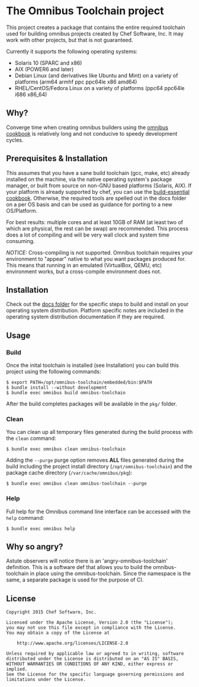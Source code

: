 The Omnibus Toolchain project
============================
This project creates a package that contains the entire required toolchain used for building omnibus projects created by Chef Software, Inc. It may work with other projects, but that is not guaranteed.

Currently it supports the following operating systems:
* Solaris 10 (SPARC and x86)
* AIX (POWER6 and later)
* Debian Linux (and derivatives like Ubuntu and Mint) on a variety of platforms (arm64 armhf ppc ppc64le x86 amd64)
* RHEL/CentOS/Fedora Linux on a variety of platforms (ppc64 ppc64le i686 x86_64)

Why?
----
Converge time when creating omnibus builders using the [omnibus cookbook](https://github.com/chef-cookbooks/omnibus) is relatively long and not conducive to speedy development cycles.

Prerequisites & Installation
----
This assumes that you have a sane build toolchain (gcc, make, etc) already installed on the machine, via the native operating system's package manager, or built from source on non-GNU based platforms (Solaris, AIX). If your platform is already supported by chef, you can use the [build-essential cookbook](https://github.com/chef-cookbooks/build-essential). Otherwise, the required tools are spelled out in the docs folder on a per OS basis and can be used as guidance for porting to a new OS/Platform.

For best results: multiple cores and at least 10GB of RAM (at least two of which are physical, the rest can be swap) are recommended. This process does a lot of compiling and will be very wall clock and system time consuming.

*NOTICE:* Cross-compiling is not supported. Omnibus toolchain requires your environment to "appear" native to what you want packages produced for. This means that running in an emulated (VirtualBox, QEMU, etc) environment works, but a cross-compile environment does not.

Installation
------------

Check out the [docs folder](https://github.com/chef/omnibus-toolchain/tree/master/docs) for the specific steps to build and install on your operating system distribution. Platform specific notes are included in the operating system distribution documentation if they are required.


Usage
-----
### Build

Once the inital toolchain is installed (see Installation) you can build this project using the following commands:

```shell
$ export PATH=/opt/omnibus-toolchain/embedded/bin:$PATH
$ bundle install --without development
$ bundle exec omnibus build omnibus-toolchain
```

After the build completes packages will be available in the `pkg/` folder.

### Clean

You can clean up all temporary files generated during the build process with
the `clean` command:

```shell
$ bundle exec omnibus clean omnibus-toolchain
```

Adding the `--purge` purge option removes __ALL__ files generated during the
build including the project install directory (`/opt/omnibus-toolchain`) and
the package cache directory (`/var/cache/omnibus/pkg`):

```shell
$ bundle exec omnibus clean omnibus-toolchain --purge
```

### Help

Full help for the Omnibus command line interface can be accessed with the
`help` command:

```shell
$ bundle exec omnibus help
```

Why so angry?
-----

Astute observers will notice there is an 'angry-omnibus-toolchain' definition. This is a software def that allows you to build the omnibus-toolchain in place using the omnibus-toolchain. Since the namespace is the same, a separate package is used for the purpose of CI.

License
-------
```text
Copyright 2015 Chef Software, Inc.

Licensed under the Apache License, Version 2.0 (the "License");
you may not use this file except in compliance with the License.
You may obtain a copy of the License at

    http://www.apache.org/licenses/LICENSE-2.0

Unless required by applicable law or agreed to in writing, software
distributed under the License is distributed on an "AS IS" BASIS,
WITHOUT WARRANTIES OR CONDITIONS OF ANY KIND, either express or implied.
See the License for the specific language governing permissions and
limitations under the License.
```
